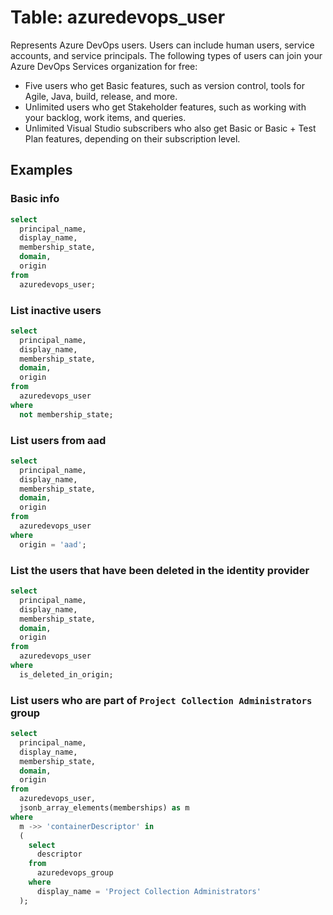 # Table: azuredevops_user

Represents Azure DevOps users. Users can include human users, service accounts, and service principals. The following types of users can join your Azure DevOps Services organization for free:

- Five users who get Basic features, such as version control, tools for Agile, Java, build, release, and more.
- Unlimited users who get Stakeholder features, such as working with your backlog, work items, and queries.
- Unlimited Visual Studio subscribers who also get Basic or Basic + Test Plan features, depending on their subscription level.

## Examples

### Basic info

```sql
select
  principal_name,
  display_name,
  membership_state,
  domain,
  origin
from
  azuredevops_user;
```

### List inactive users

```sql
select
  principal_name,
  display_name,
  membership_state,
  domain,
  origin
from
  azuredevops_user
where
  not membership_state;
```

### List users from aad

```sql
select
  principal_name,
  display_name,
  membership_state,
  domain,
  origin
from
  azuredevops_user
where
  origin = 'aad';
```

### List the users that have been deleted in the identity provider

```sql
select
  principal_name,
  display_name,
  membership_state,
  domain,
  origin
from
  azuredevops_user
where
  is_deleted_in_origin;
```

### List users who are part of `Project Collection Administrators` group

```sql
select
  principal_name,
  display_name,
  membership_state,
  domain,
  origin
from
  azuredevops_user,
  jsonb_array_elements(memberships) as m
where
  m ->> 'containerDescriptor' in
  (
    select
      descriptor
    from
      azuredevops_group
    where
      display_name = 'Project Collection Administrators'
  );
```
